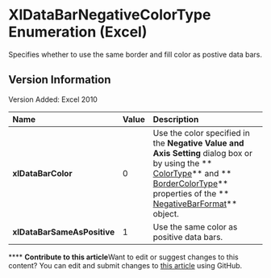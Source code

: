 
# XlDataBarNegativeColorType Enumeration (Excel)

Specifies whether to use the same border and fill color as postive data bars.


## Version Information

Version Added: Excel 2010 



|**Name**|**Value**|**Description**|
|:-----|:-----|:-----|
| **xlDataBarColor**|0|Use the color specified in the  **Negative Value and Axis Setting** dialog box or by using the ** [ColorType](01485eab-0aa3-278e-2976-02e0d0757a4f.md)** and ** [BorderColorType](014d8bc9-6c9d-df2d-2152-09f206400388.md)** properties of the ** [NegativeBarFormat](25daa644-29af-a7c1-1d11-be9c72cfff7a.md)** object.|
| **xlDataBarSameAsPositive**|1|Use the same color as positive data bars.|

****   **Contribute to this article**Want to edit or suggest changes to this content? You can edit and submit changes to  [this article](https://github.com/jhershey00/VBA_Excel_Test/OpenXMLCon/articles/8d012c0e-c131-8b77-39f2-15fa3856b1c8.md) using GitHub.

